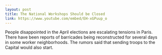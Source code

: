 ```yaml
---
layout: post
title: The National Workshops Should be Closed
link: https://www.youtube.com/embed/EH-xGPuup_o
---
```


People disappointed in the April elections are escalating tensions in Paris. There have been reports of barricades being reconstructed for several days in some worker neighborhoods. The rumors said that sending troops to the Capital would also start.